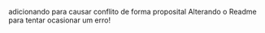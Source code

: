 adicionando para causar conflito de forma proposital
Alterando o Readme para tentar ocasionar um erro!
